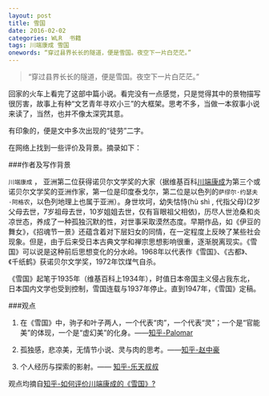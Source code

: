 ```yaml
---
layout: post
title: 雪国
date: 2016-02-02
categories: WLR  书籍
tags: 川端康成 雪国
onewords: “穿过县界长长的隧道，便是雪国。夜空下一片白茫茫。”
---
```

> “穿过县界长长的隧道，便是雪国。夜空下一片白茫茫。”

回家的火车上看完了这部中篇小说。看完没有一点感觉，只是觉得其中的景物描写很厉害，故事上有种“文艺青年寻欢小三”的大框架。思考不多，当做一本叙事小说来读了，当然，也并不像太深究其意。

有印象的，便是文中多次出现的“徒劳”二字。

在网络上找到一些评价及背景。摘录如下：

###作者及写作背景

`川端康成` ， 亚洲第二位获得诺贝尔文学奖的大家（据维基百科[川端康成](https://zh.wikipedia.org/wiki/%E5%B7%9D%E7%AB%AF%E5%BA%B7%E6%88%90)为第三个或诺贝尔文学奖的亚洲作家，第一位是印度泰戈尔，第二位是以色列的`萨缪尔·约瑟夫·阿格农`，以色列地理上也属于亚洲）。身世坎坷，幼失怙恃(hù shì , 代指父母)(2岁父母去世，7岁祖母去世，10岁姐姐去世，仅有盲眼祖父相依)，历尽人世沧桑和炎凉世态，养成了一种孤独沉默的性，对世事采取漠然态度。早期作品，如《伊豆的舞女》，《招魂节一景》还蕴含着对下层妇女的同情，在一定程度上反映了某些社会现象。但是，由于后来受日本古典文学和禅宗思想影响很重，逐渐脱离现实。《雪国》可以说是这种前后思想变化的分水岭。1968年以代表作《雪国》、《古都》、《千纸鹤》获诺贝尔文学奖，1972年饮煤气自杀。

《雪国》起笔于1935年（维基百科上1934年），时值日本帝国主义侵占我东北，日本国内文学也受到控制，雪国连载与1937年停止。直到1947年，《雪国》定稿。

###观点

1. 在《雪国》中，驹子和叶子两人，一个代表“肉”，一个代表“灵”；一个是“官能美”的体现，一个是“虚幻美”的化身。——[知乎-Palomar](https://www.zhihu.com/question/22181420/answer/38990060)

2. 孤独感，悲凉美，无情节小说、灵与肉的思考。——[知乎-赵中豪](https://www.zhihu.com/question/22181420/answer/35558328)

3. 个人经历与探索的影射。—— [知乎-乐天叔叔](https://www.zhihu.com/question/22181420/answer/39597956)

观点均摘自[知乎-如何评价川端康成的《雪国》?](https://www.zhihu.com/question/22181420)

